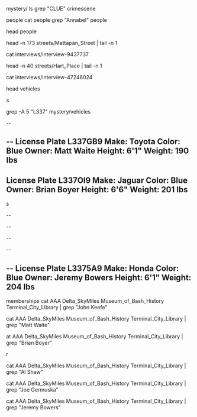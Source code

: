mystery/
ls
grep "CLUE" crimescene
<!-- CLUE: Footage from an ATM security camera is blurry but shows that the perpetrator is a tall male, at least 6'.
CLUE: Found a wallet believed to belong to the killer: no ID, just loose change, and membership cards for AAA, Delta SkyMiles, the local library, and the Museum of Bash History. The cards are totally untraceable and have no name, for some reason.
CLUE: Questioned the barista at the local coffee shop. He said a woman left right before they heard the shots. The name on her latte was Annabel, she had blond spiky hair and a New Zealand accent. -->
people
cat people
grep "Annabel" people
<!-- Annabel Sun	F	26	Hart Place, line 40
Oluwasegun Annabel	M	37	Mattapan Street, line 173
Annabel Church	F	38	Buckingham Place, line 179 
Annabel Fuglsang	M	40	Haley Street, line 176 -->
head people
<!-- To go to the street someone lives on, use the file
for that street name in the 'streets' subdirectory.
To knock on their door and investigate, read the line number
they live on from the file.  If a line looks like gibberish, you're at the wrong house.
***************

NAME	GENDER	AGE	ADDRESS
Alicia Fuentes	F	48	Walton Street, line 433
Jo-Ting Losev	F	46	Hemenway Street, line 390 -->
head -n 173 streets/Mattapan_Street | tail -n 1
<!-- SEE INTERVIEW #9437737 -->

cat interviews/interview-9437737 
<!-- Doesn't appear to be the witness from the cafe, who is female.%  -->

head -n 40 streets/Hart_Place | tail -n 1
<!-- SEE INTERVIEW #47246024 -->

cat interviews/interview-47246024
<!-- Ms. Sun has brown hair and is not from New Zealand.  Not the witness from the cafe.%  -->

 head vehicles 
<!-- ***************
Vehicle and owner information from the Terminal City Department of Motor Vehicles
***************

License Plate T3YUHF6
Make: Toyota
Color: Yellow
Owner: Jianbo Megannem
Height: 5'6"
Weight: 246 lb -->s

grep -A 5 "L337" mystery/vehicles

<!-- License Plate L337ZR9
Make: Honda
Color: Red
Owner: Katie Park
Height: 6'2"
Weight: 189 lbs -->
<!-- One of these guys could be the criminal -->
--
<!-- License Plate L337GX9
Make: Mazda
Color: Orange
Owner: John Keefe
Height: 6'4"
Weight: 185 lbs
-- -->
<!-- License Plate L337QE9
Make: Honda
Color: Blue
Owner: Erika Owens
Height: 6'5"
Weight: 220 lbs -->
--
License Plate L337GB9
Make: Toyota
Color: Blue
Owner: Matt Waite
Height: 6'1"
Weight: 190 lbs
--
License Plate L337OI9
Make: Jaguar
Color: Blue
Owner: Brian Boyer
Height: 6'6"
Weight: 201 lbs
--
<!-- License Plate L337X19
Make: Fiat
Color: Blue
Owner: Al Shaw
Height: 6'5"
Weight: 240 lb -->s
--
<!-- License Plate L337539
Make: Honda
Color: Blue
Owner: Aron Pilhofer
Height: 5'3"
Weight: 198 lbs -->
--
<!-- License Plate L3373U9
Make: Ford
Color: Blue
Owner: Miranda Mulligan
Height: 6'6"
Weight: 156 lbs -->
--
<!-- License Plate L337369
Make: Honda
Color: Blue
Owner: Heather Billings
Height: 5'2"
Weight: 244 lbs -->
--
<!-- License Plate L337DV9
Make: Honda
Color: Blue
Owner: Joe Germuska
Height: 6'2"
Weight: 164 lbs -->
--
License Plate L3375A9
Make: Honda
Color: Blue
Owner: Jeremy Bowers
Height: 6'1"
Weight: 204 lbs
--
<!-- License Plate L337WR9
Make: Honda
Color: Blue
Owner: Jacqui Maher
Height: 6'2"
Weight: 130 lbs -->

memberships
cat AAA Delta_SkyMiles Museum_of_Bash_History Terminal_City_Library | grep "John Keefe"
<!-- John Keefe
John Keefe -->

cat AAA Delta_SkyMiles Museum_of_Bash_History Terminal_City_Library | grep "Matt Waite"
<!-- Matt Waite
Matt Waite
Matt Waite
Matt Waite -->

at AAA Delta_SkyMiles Museum_of_Bash_History Terminal_City_Library | grep "Brian Boyer"
<!-- Brian Boyer
Brian Boyer
Brian Boyer
Brian Boye -->r

cat AAA Delta_SkyMiles Museum_of_Bash_History Terminal_City_Library | grep "Al Shaw" 
<!-- Al Shaw
Al Shaw -->

cat AAA Delta_SkyMiles Museum_of_Bash_History Terminal_City_Library | grep "Joe Germuska"
<!-- Joe Germuska
Joe Germuska -->

cat AAA Delta_SkyMiles Museum_of_Bash_History Terminal_City_Library | grep "Jeremy Bowers"
<!-- Jeremy Bowers
Jeremy Bowers
Jeremy Bowers
Jeremy Bowers -->


<!-- 3 Guys that could be the criminal, but Jeremy Bowers has a Honda that is Blue, so it's Jeremy Bowers. 

License Plate L337GB9
Make: Toyota
Color: Blue
Owner: Matt Waite
Height: 6'1"
Weight: 190 lbs
--
License Plate L337OI9
Make: Jaguar
Color: Blue
Owner: Brian Boyer
Height: 6'6"
Weight: 201 lbs

License Plate L3375A9
Make: Honda
Color: Blue
Owner: Jeremy Bowers
Height: 6'1"
Weight: 204 lbs -->






